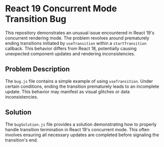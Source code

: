 # React 19 Concurrent Mode Transition Bug

This repository demonstrates an unusual issue encountered in React 19's concurrent rendering mode.  The problem revolves around prematurely ending transitions initiated by `useTransition` within a `startTransition` callback.  This behavior differs from React 18, potentially causing unexpected component updates and rendering inconsistencies.

## Problem Description

The `bug.js` file contains a simple example of using `useTransition`.  Under certain conditions, ending the transition prematurely leads to an incomplete update. This behavior may manifest as visual glitches or data inconsistencies.

## Solution

The `bugSolution.js` file provides a solution demonstrating how to properly handle transition termination in React 19's concurrent mode. This often involves ensuring all necessary updates are completed before signaling the transition's end.